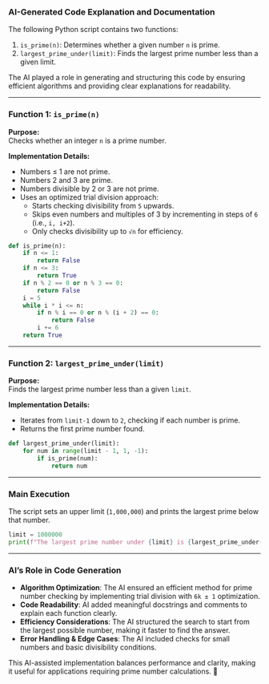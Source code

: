 ### AI-Generated Code Explanation and Documentation

The following Python script contains two functions:  
1. `is_prime(n)`: Determines whether a given number `n` is prime.  
2. `largest_prime_under(limit)`: Finds the largest prime number less than a given limit.  

The AI played a role in generating and structuring this code by ensuring efficient algorithms and providing clear explanations for readability.

---

### **Function 1: `is_prime(n)`**
**Purpose:**  
Checks whether an integer `n` is a prime number.

**Implementation Details:**
- Numbers ≤ 1 are not prime.
- Numbers 2 and 3 are prime.
- Numbers divisible by 2 or 3 are not prime.
- Uses an optimized trial division approach:  
  - Starts checking divisibility from `5` upwards.  
  - Skips even numbers and multiples of 3 by incrementing in steps of `6` (i.e., `i, i+2`).  
  - Only checks divisibility up to `√n` for efficiency.

```python
def is_prime(n):
    if n <= 1:
        return False
    if n <= 3:
        return True
    if n % 2 == 0 or n % 3 == 0:
        return False
    i = 5
    while i * i <= n:
        if n % i == 0 or n % (i + 2) == 0:
            return False
        i += 6
    return True
```

---

### **Function 2: `largest_prime_under(limit)`**
**Purpose:**  
Finds the largest prime number less than a given `limit`.

**Implementation Details:**
- Iterates from `limit-1` down to `2`, checking if each number is prime.
- Returns the first prime number found.

```python
def largest_prime_under(limit):
    for num in range(limit - 1, 1, -1):
        if is_prime(num):
            return num
```

---

### **Main Execution**
The script sets an upper limit (`1,000,000`) and prints the largest prime below that number.

```python
limit = 1000000
print(f"The largest prime number under {limit} is {largest_prime_under(limit)}")
```

---

### **AI’s Role in Code Generation**
- **Algorithm Optimization**: The AI ensured an efficient method for prime number checking by implementing trial division with `6k ± 1` optimization.
- **Code Readability**: AI added meaningful docstrings and comments to explain each function clearly.
- **Efficiency Considerations**: The AI structured the search to start from the largest possible number, making it faster to find the answer.
- **Error Handling & Edge Cases**: The AI included checks for small numbers and basic divisibility conditions.

This AI-assisted implementation balances performance and clarity, making it useful for applications requiring prime number calculations. 🚀
